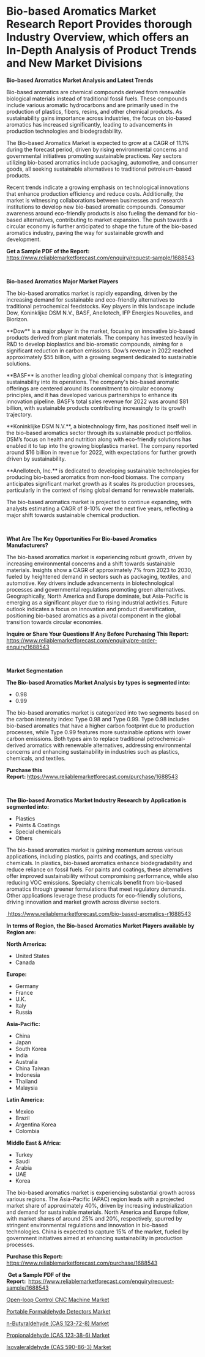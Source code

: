 <p><h1>Bio-based Aromatics Market Research Report Provides thorough Industry Overview, which offers an In-Depth Analysis of Product Trends and New Market Divisions</h1></p><p><strong>Bio-based Aromatics Market Analysis and Latest Trends</strong></p>
<p><p>Bio-based aromatics are chemical compounds derived from renewable biological materials instead of traditional fossil fuels. These compounds include various aromatic hydrocarbons and are primarily used in the production of plastics, fibers, resins, and other chemical products. As sustainability gains importance across industries, the focus on bio-based aromatics has increased significantly, leading to advancements in production technologies and biodegradability.</p><p>The Bio-based Aromatics Market is expected to grow at a CAGR of 11.1% during the forecast period, driven by rising environmental concerns and governmental initiatives promoting sustainable practices. Key sectors utilizing bio-based aromatics include packaging, automotive, and consumer goods, all seeking sustainable alternatives to traditional petroleum-based products. </p><p>Recent trends indicate a growing emphasis on technological innovations that enhance production efficiency and reduce costs. Additionally, the market is witnessing collaborations between businesses and research institutions to develop new bio-based aromatic compounds. Consumer awareness around eco-friendly products is also fueling the demand for bio-based alternatives, contributing to market expansion. The push towards a circular economy is further anticipated to shape the future of the bio-based aromatics industry, paving the way for sustainable growth and development.</p></p>
<p><strong>Get a Sample PDF of the Report:&nbsp;</strong> <a href="https://www.reliablemarketforecast.com/enquiry/request-sample/1688543?utm_campaign=1833&utm_medium=2&utm_source=Github&utm_content=ia&utm_term=06012025&utm_id=bio-based-aromatics">https://www.reliablemarketforecast.com/enquiry/request-sample/1688543</a></p>
<p>&nbsp;</p>
<p><strong>Bio-based Aromatics Major Market Players</strong></p>
<p><p>The bio-based aromatics market is rapidly expanding, driven by the increasing demand for sustainable and eco-friendly alternatives to traditional petrochemical feedstocks. Key players in this landscape include Dow, Koninklijke DSM N.V., BASF, Anellotech, IFP Energies Nouvelles, and Biorizon.</p><p>**Dow** is a major player in the market, focusing on innovative bio-based products derived from plant materials. The company has invested heavily in R&D to develop bioplastics and bio-aromatic compounds, aiming for a significant reduction in carbon emissions. Dow’s revenue in 2022 reached approximately $55 billion, with a growing segment dedicated to sustainable solutions.</p><p>**BASF** is another leading global chemical company that is integrating sustainability into its operations. The company's bio-based aromatic offerings are centered around its commitment to circular economy principles, and it has developed various partnerships to enhance its innovation pipeline. BASF’s total sales revenue for 2022 was around $81 billion, with sustainable products contributing increasingly to its growth trajectory.</p><p>**Koninklijke DSM N.V.**, a biotechnology firm, has positioned itself well in the bio-based aromatics sector through its sustainable product portfolios. DSM’s focus on health and nutrition along with eco-friendly solutions has enabled it to tap into the growing bioplastics market. The company reported around $16 billion in revenue for 2022, with expectations for further growth driven by sustainability.</p><p>**Anellotech, Inc.** is dedicated to developing sustainable technologies for producing bio-based aromatics from non-food biomass. The company anticipates significant market growth as it scales its production processes, particularly in the context of rising global demand for renewable materials.</p><p>The bio-based aromatics market is projected to continue expanding, with analysts estimating a CAGR of 8-10% over the next five years, reflecting a major shift towards sustainable chemical production.</p></p>
<p>&nbsp;</p>
<p><strong>What Are The Key Opportunities For Bio-based Aromatics Manufacturers?</strong></p>
<p><p>The bio-based aromatics market is experiencing robust growth, driven by increasing environmental concerns and a shift towards sustainable materials. Insights show a CAGR of approximately 7% from 2023 to 2030, fueled by heightened demand in sectors such as packaging, textiles, and automotive. Key drivers include advancements in biotechnological processes and governmental regulations promoting green alternatives. Geographically, North America and Europe dominate, but Asia-Pacific is emerging as a significant player due to rising industrial activities. Future outlook indicates a focus on innovation and product diversification, positioning bio-based aromatics as a pivotal component in the global transition towards circular economies.</p></p>
<p><strong>Inquire or Share Your Questions If Any Before Purchasing This Report:</strong> <a href="https://www.reliablemarketforecast.com/enquiry/pre-order-enquiry/1688543?utm_campaign=1833&utm_medium=2&utm_source=Github&utm_content=ia&utm_term=06012025&utm_id=bio-based-aromatics">https://www.reliablemarketforecast.com/enquiry/pre-order-enquiry/1688543</a></p>
<p>&nbsp;</p>
<p><strong>Market Segmentation</strong></p>
<p><strong>The Bio-based Aromatics Market Analysis by types is segmented into:</strong></p>
<p><ul><li>0.98</li><li>0.99</li></ul></p>
<p><p>The bio-based aromatics market is categorized into two segments based on the carbon intensity index: Type 0.98 and Type 0.99. Type 0.98 includes bio-based aromatics that have a higher carbon footprint due to production processes, while Type 0.99 features more sustainable options with lower carbon emissions. Both types aim to replace traditional petrochemical-derived aromatics with renewable alternatives, addressing environmental concerns and enhancing sustainability in industries such as plastics, chemicals, and textiles.</p></p>
<p><strong>Purchase this Report:&nbsp;</strong><a href="https://www.reliablemarketforecast.com/purchase/1688543?utm_campaign=1833&utm_medium=2&utm_source=Github&utm_content=ia&utm_term=06012025&utm_id=bio-based-aromatics">https://www.reliablemarketforecast.com/purchase/1688543</a></p>
<p>&nbsp;</p>
<p><strong>The Bio-based Aromatics Market Industry Research by Application is segmented into:</strong></p>
<p><ul><li>Plastics</li><li>Paints & Coatings</li><li>Special chemicals</li><li>Others</li></ul></p>
<p><p>The bio-based aromatics market is gaining momentum across various applications, including plastics, paints and coatings, and specialty chemicals. In plastics, bio-based aromatics enhance biodegradability and reduce reliance on fossil fuels. For paints and coatings, these alternatives offer improved sustainability without compromising performance, while also reducing VOC emissions. Specialty chemicals benefit from bio-based aromatics through greener formulations that meet regulatory demands. Other applications leverage these products for eco-friendly solutions, driving innovation and market growth across diverse sectors.</p></p>
<p><a href="https://www.reliablemarketforecast.com/bio-based-aromatics-r1688543?utm_campaign=1833&utm_medium=2&utm_source=Github&utm_content=ia&utm_term=06012025&utm_id=bio-based-aromatics">&nbsp;https://www.reliablemarketforecast.com/bio-based-aromatics-r1688543</a></p>
<p><strong>In terms of Region, the Bio-based Aromatics Market Players available by Region are:</strong></p>
<p>
    <p> <strong> North America: </strong>
        <ul>
            <li>United States</li>
            <li>Canada</li>
        </ul>
        </p> 
    <p> <strong> Europe: </strong>
        <ul>
            <li>Germany</li>
            <li>France</li>
            <li>U.K.</li>
            <li>Italy</li>
            <li>Russia</li>
        </ul>
        </p> 
    <p> <strong> Asia-Pacific: </strong>
        <ul>
            <li>China</li>
            <li>Japan</li>
            <li>South Korea</li>
            <li>India</li>
            <li>Australia</li>
            <li>China Taiwan</li>
            <li>Indonesia</li>
            <li>Thailand</li>
            <li>Malaysia</li>
        </ul>
        </p> 
    <p> <strong> Latin America: </strong>
        <ul>
            <li>Mexico</li>
            <li>Brazil</li>
            <li>Argentina Korea</li>
            <li>Colombia</li>
        </ul>
        </p> 
    <p> <strong> Middle East & Africa: </strong>
        <ul>
            <li>Turkey</li>
            <li>Saudi</li>
            <li>Arabia</li>
            <li>UAE</li>
            <li>Korea</li>
        </ul>
    </p>
    </p>
<p><p>The bio-based aromatics market is experiencing substantial growth across various regions. The Asia-Pacific (APAC) region leads with a projected market share of approximately 40%, driven by increasing industrialization and demand for sustainable materials. North America and Europe follow, with market shares of around 25% and 20%, respectively, spurred by stringent environmental regulations and innovation in bio-based technologies. China is expected to capture 15% of the market, fueled by government initiatives aimed at enhancing sustainability in production processes.</p></p>
<p><strong>Purchase this Report: </strong><a href="https://www.reliablemarketforecast.com/purchase/1688543?utm_campaign=1833&utm_medium=2&utm_source=Github&utm_content=ia&utm_term=06012025&utm_id=bio-based-aromatics">https://www.reliablemarketforecast.com/purchase/1688543</a></p>
<p>&nbsp;<strong>Get a Sample PDF of the Report:&nbsp;&nbsp;</strong><a href="https://www.reliablemarketforecast.com/enquiry/request-sample/1688543?utm_campaign=1833&utm_medium=2&utm_source=Github&utm_content=ia&utm_term=06012025&utm_id=bio-based-aromatics">https://www.reliablemarketforecast.com/enquiry/request-sample/1688543</a></p>
<p><strong></strong></p>
<p><p><a href="https://www.linkedin.com/pulse/report-open-loop-control-cnc-machine-market-rapid-expansion-d8zcc?utm_campaign=1833&utm_medium=2&utm_source=Github&utm_content=ia&utm_term=06012025&utm_id=bio-based-aromatics">Open-loop Control CNC Machine Market</a></p><p><a href="https://www.linkedin.com/pulse/in-depth-investigation-portable-formaldehyde-detectors-market-ev1me?utm_campaign=1833&utm_medium=2&utm_source=Github&utm_content=ia&utm_term=06012025&utm_id=bio-based-aromatics">Portable Formaldehyde Detectors Market</a></p><p><a href="https://www.linkedin.com/pulse/industry-projections-global-n-butyraldehyde-cas-123-72-8-uvpue?utm_campaign=1833&utm_medium=2&utm_source=Github&utm_content=ia&utm_term=06012025&utm_id=bio-based-aromatics">n-Butyraldehyde (CAS 123-72-8) Market</a></p><p><a href="https://www.linkedin.com/pulse/propionaldehyde-cas-123-38-6-market-trends-share-analysis-c2yde?utm_campaign=1833&utm_medium=2&utm_source=Github&utm_content=ia&utm_term=06012025&utm_id=bio-based-aromatics">Propionaldehyde (CAS 123-38-6) Market</a></p><p><a href="https://www.linkedin.com/pulse/isovaleraldehyde-cas-590-86-3-market-share-revenue-analysis-segment-3lf6e?utm_campaign=1833&utm_medium=2&utm_source=Github&utm_content=ia&utm_term=06012025&utm_id=bio-based-aromatics">Isovaleraldehyde (CAS 590-86-3) Market</a></p></p>